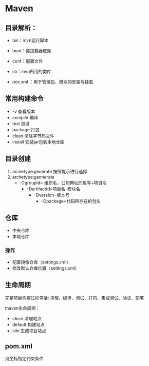 # Maven

## 目录解析：

- bin：mvn运行脚本
- boot：类加载器框架
- conf：配置文件
- lib：mvn所用的类库

- pox.xml ：用于管理包、模块的安装与挂载



## 常用构建命令

- -v 查看版本
- compile 编译
- test 测试
- package 打包
- clean 清除字节码文件
- install 安装jar包到本地仓库



## 目录创建

1. archetype:generate 按照提示进行选择
2. archetype:gennerate 
   	- -DgroupId= 组织名，公司网址的反写+项目名
      	- -DartifactId=项目名-模块名
         	- -Dversion=版本号
            	- -Dpackage=代码所存在的包名



## 仓库

- 中央仓库
- 本地仓库

### 操作

- 配置镜像仓库（settings.xml）
- 修改默认仓库位置（settings.xml）

## 生命周期

完整项目构建过程包括: 清理、编译、测试、打包、集成测试、验证、部署

maven生命周期：

- clean  清理站点
- default  构建站点
- site  生成项目站点



## pom.xml

用坐标指定约束条件

​	